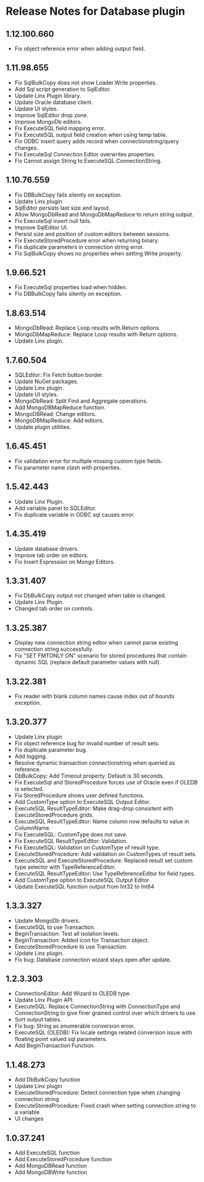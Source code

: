 # Release Notes for Database plugin
<a id="1_12_100_660"></a>
## 1.12.100.660
- Fix object reference error when adding output field.

<a id="1_11_98_655"></a>
## 1.11.98.655
- Fix SqlBulkCopy does not show Loader.Write properties.
- Add Sql script generation to SqlEditor.
- Update Linx Plugin library.
- Update Oracle database client.
- Update UI styles.
- Improve SqlEditor drop zone.
- Improve MongoDb editors.
- Fix ExecuteSQL field mapping error.
- Fix ExecuteSQL output field creation when using temp table.
- Fix ODBC insert query adds record when connectionstring/query changes.
- Fix ExecuteSql Connection Editor overwrites properties.
- Fix Cannot assign String to ExecuteSQL.ConnectionString.

<a id="1_10_76_559"></a>
## 1.10.76.559
- Fix DBBulkCopy fails silently on exception.
- Update Linx plugin
- SqlEditor persists last size and layout.
- Allow MongoDbRead and MongoDbMapReduce to return string output.
- Fix ExecuteSql insert null fails.
- Improve SqlEditor UI.
- Persist size and position of custom editors between sessions.
- Fix ExecuteStoredProcedure error when returning binary.
- Fix duplicate parameters in connection string error.
- Fix SqlBulkCopy shows no properties when setting Write property.
<a id="1_9_66_521"></a>
## 1.9.66.521
- Fix ExecuteSql properties load when hidden.
- Fix DBBulkCopy fails silently on exception.
<a id="1_8_63_514"></a>
## 1.8.63.514
- MongoDbRead: Replace Loop results with Return options.
- MongoDbMapReduce: Replace Loop results with Return options.
- Update Linx plugin.
<a id="1_7_60_504"></a>
## 1.7.60.504
- SQLEditor: Fix Fetch button border.
- Update NuGet packages.
- Update Linx plugin.
- Update UI styles.
- MongoDbRead: Split Find and Aggregate operations.
- Add MongoDBMapReduce function.
- MongoDBRead: Change editors.
- MongoDBMapReduce: Add editors.
- Update plugin utilities.
<a id="1_6_45_451"></a>
## 1.6.45.451
- Fix validation error for multiple missing custom type fields.
- Fix parameter name clash with properties.
<a id="1_5_42_443"></a>
## 1.5.42.443
- Update Linx Plugin.
- Add variable panel to SQLEditor.
- Fix duplicate variable in ODBC sql causes error.
<a id="1_4_35_419"></a>
## 1.4.35.419
- Update database drivers.
- Improve tab order on editors.
- Fix Insert Expression on Mongo Editors.
<a id="1_3_31_407"></a>
## 1.3.31.407
- Fix DbBulkCopy output not changed when table is changed.
- Update Linx Plugin.
- Changed tab order on controls.
<a id="1_3_25_387"></a>
## 1.3.25.387
- Display new connection string editor when cannot parse existing connection string successfully. 
- Fix "SET FMTONLY ON" scenario for stored procedures that contain dynamic SQL (replace default parameter values with null).
<a id="1_3_22_381"></a>
## 1.3.22.381
- Fix reader with blank column names cause index out of bounds exception.
<a id="1_3_20_377"></a>
## 1.3.20.377
- Update Linx plugin
- Fix object reference bug for invalid number of result sets.
- Fix duplicate parameter bug.
- Add logging.
- Resolve dynamic transaction connectionstring when queried as reference.
- DbBulkCopy: Add Timeout property. Default is 30 seconds.
- Fix ExecuteSql and StoredProcedure forces use of Oracle even if OLEDB is selected.
- Fix StoredProcedure shows user defined functions.
- Add CustomType option to ExecuteSQL Output Editor.
- ExecuteSQL ResultTypeEditor: Make drag-drop consistent with ExecuteStoredProcedure grids.
- ExecuteSQL ResultTypeEditor: Name column now defaults to value in ColumnName.
- Fix ExecuteSQL: CustomType does not save.
- Fix ExecuteSQL ResultTypeEditor: Validation.
- Fix ExecuteSQL: Validation on CustomType of result type.
- ExecuteStoredProcedure: Add validation on CustomTypes of result sets.
- ExecuteSQL and ExecuteStoredProcedure: Replaced result set custom type selector with TypeReferenceEditor.
- ExecuteSQL ResultTypeEditor: Use TypeReferenceEditor for field types.
- Add CustomType option to ExecuteSQL Output Editor
- Update ExecuteSQL function output from Int32 to Int64
<a id="1_3_3_327"></a>
## 1.3.3.327
- Update MongoDb drivers.
- ExecuteSQL to use Transaction.
- BeginTransaction: Test all isolation levels.
- BeginTransaction: Added icon for Transaction object.
- ExecuteStoredProcedure to use Transaction.
- Update Linx plugin.
- Fix bug: Database connection wizard stays open after update.
<a id="1_2_3_303"></a>
## 1.2.3.303
- ConnectionEditor: Add Wizard to OLEDB type.
- Update Linx Plugin API.
- ExecuteSQL: Replace ConnectionString with ConnectionType and ConnectionString to give finer grained control over which drivers to use.
- Sort output tables.
- Fix bug: String as enumerable conversion error.
- ExecuteSQL (OLEDB): Fix locale settings related conversion issue with floating point valued sql parameters.
- Add BeginTransaction Function.
<a id="1_1_48_273"></a>
## 1.1.48.273
- Add DbBulkCopy function
- Update Linx plugin
- ExecuteStoredProcedure: Detect connection type when changing connection string
- ExecuteStoredProcedure: Fixed crash when setting connection string to a variable 
- UI changes
<a id="1_0_37_241"></a>
## 1.0.37.241
- Add ExecuteSQL function
- Add ExecuteStoredProcedure function
- Add MongoDBRead function
- Add MongoDBWrite function
